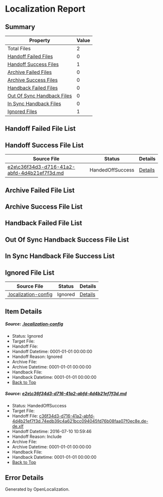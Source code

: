 # <a name='report-top'></a> Localization Report

## Summary
 Property | Value 
 -------- | ----- 
 Total Files | 2
[ Handoff Failed Files ](#handoff-failed-list)| 0
[ Handoff Success Files ](#handoff-success-list)| 1
[ Archive Failed Files ](#archive-failed-list)| 0
[ Archive Success Files ](#archive-success-list)| 0
[ Handback Failed Files ](#handback-failed-list)| 0
[ Out Of Sync Handback Files ](#outofsync-handback-success-list)| 0
[ In Sync Handback Files ](#insync-handback-success-list)| 0
[ Ignored Files ](#ignored-list)| 1

## <a name='handoff-failed-list'></a> Handoff Failed File List

## <a name='handoff-success-list'></a> Handoff Success File List
 Source File | Status | Details 
 ----------- | ------ | ------- 
 [e2e\c36f34d3-d716-41a2-abfd-4d4b21ef7f3d.md](https://github.com/OpenLocalizationTestOrg/oltest/blob/bc9768991c550b5605ee5362c44f704c19f64c05/e2e/c36f34d3-d716-41a2-abfd-4d4b21ef7f3d.md) | HandedOffSuccess | [Details](#82d1ab50708be672caab548532dd994f81ff096f1)

## <a name='archive-failed-list'></a> Archive Failed File List

## <a name='archive-success-list'></a> Archive Success File List

## <a name='handback-failed-list'></a> Handback Failed File List

## <a name='outofsync-handback-success-list'></a> Out Of Sync Handback Success File List

## <a name='insync-handback-success-list'></a> In Sync Handback File Success List

## <a name='ignored-list'></a> Ignored File List
 Source File | Status | Details 
 ----------- | ------ | ------- 
 [.localization-config](https://github.com/OpenLocalizationTestOrg/oltest/blob/bc9768991c550b5605ee5362c44f704c19f64c05/.localization-config) | Ignored | [Details](#3d4f252ac210baf56311d7e97dcc2db10974dbd20)

## Item Details
##### <a name='3d4f252ac210baf56311d7e97dcc2db10974dbd20'></a> Source: [.localization-config](https://github.com/OpenLocalizationTestOrg/oltest/blob/bc9768991c550b5605ee5362c44f704c19f64c05/.localization-config)
* Status: Ignored
* Target File: 
* Handoff File: 
* Handoff Datetime: 0001-01-01 00:00:00
* Handoff Reason: Ignored
* Archive File: 
* Archive Datetime: 0001-01-01 00:00:00
* Handback File: 
* Handback Datetime: 0001-01-01 00:00:00
* [Back to Top](#report-top)

##### <a name='82d1ab50708be672caab548532dd994f81ff096f1'></a> Source: [e2e\c36f34d3-d716-41a2-abfd-4d4b21ef7f3d.md](https://github.com/OpenLocalizationTestOrg/oltest/blob/bc9768991c550b5605ee5362c44f704c19f64c05/e2e/c36f34d3-d716-41a2-abfd-4d4b21ef7f3d.md)
* Status: HandedOffSuccess
* Target File: 
* Handoff File: [c36f34d3-d716-41a2-abfd-4d4b21ef7f3d.74edb39c4a621bcc094045fd76b08faa07f0ec8e.de-de.xlf](https://github.com/OpenLocalizationTestOrg/olhandoff-e2e/blob/412f9368e2bce06604cbfa98dadc067d6f6a4426/ol-handoff/OpenLocalizationTestOrg/oltest-dede-fly/ci/ht/c36f34d3-d716-41a2-abfd-4d4b21ef7f3d.74edb39c4a621bcc094045fd76b08faa07f0ec8e.de-de.xlf)
* Handoff Datetime: 2016-07-10 10:59:46
* Handoff Reason: Include
* Archive File: 
* Archive Datetime: 0001-01-01 00:00:00
* Handback File: 
* Handback Datetime: 0001-01-01 00:00:00
* [Back to Top](#report-top)


## Error Details

Generated by OpenLocalization.
